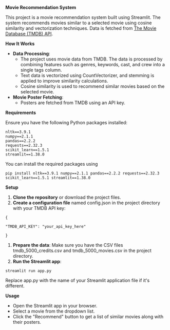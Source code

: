 **Movie Recommendation System**

This project is a movie recommendation system built using Streamlit. The system recommends movies similar to a selected movie using cosine similarity and vectorization techniques. Data is fetched from [The Movie Database (TMDB) API](https://www.themoviedb.org/).

**How It Works**

- **Data Processing**:
    - The project uses movie data from TMDB. The data is processed by combining features such as genres, keywords, cast, and crew into a single tags column.
    - Text data is vectorized using CountVectorizer, and stemming is applied to improve similarity calculations.
    - Cosine similarity is used to recommend similar movies based on the selected movie.
- **Movie Poster Fetching**:
    - Posters are fetched from TMDB using an API key.

**Requirements**

Ensure you have the following Python packages installed:

```
nltk==3.9.1
numpy==2.1.1
pandas==2.2.2
requests==2.32.3
scikit_learn==1.5.1
streamlit==1.38.0
```

You can install the required packages using

```
pip install nltk==3.9.1 numpy==2.1.1 pandas==2.2.2 requests==2.32.3 scikit_learn==1.5.1 streamlit==1.38.0
```

**Setup**

1. **Clone the repository** or download the project files.
2. **Create a configuration file** named config.json in the project directory with your TMDB API key:

```
{

"TMDB_API_KEY": "your_api_key_here"

}
```

1. **Prepare the data**: Make sure you have the CSV files tmdb_5000_credits.csv and tmdb_5000_movies.csv in the project directory.
2. **Run the Streamlit app**:

```
streamlit run app.py
```

Replace app.py with the name of your Streamlit application file if it's different.

**Usage**

- Open the Streamlit app in your browser.
- Select a movie from the dropdown list.
- Click the "Recommend" button to get a list of similar movies along with their posters.